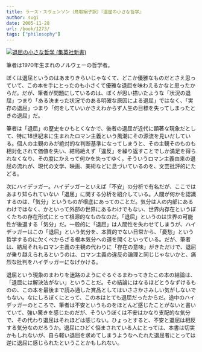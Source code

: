 ```yaml
---
title: ラース・スヴェンソン（鳥取絹子訳）『退屈の小さな哲学』
author: sugi
date: 2005-11-28
url: /book/1273/
tags: ["philosophy"]
---
```

<a href="http://www.amazon.co.jp/exec/obidos/ASIN/4087202909/chezsugi-22/ref=nosim/" name="amazletlink" target="_blank"><img src="http://i2.wp.com/ec2.images-amazon.com/images/I/21KJTF86V2L.SL160.jpg?w=660" alt="退屈の小さな哲学 (集英社新書)" class="alignleft" data-recalc-dims="1" /></a>

筆者は1970年生まれのノルウェーの哲学者。

ぼくは退屈というのはあまりきらいじゃなくて、どこか優雅なものだとさえ思っていて、この本を手にとったのも小さくて優雅な退屈を味わえるかなと思ったからだ。だが、筆者が問題にしているのは、ぼくが思い描いたような「状況の退屈」つまり「ある決まった状況でのある明確な原因による退屈」ではなく、「実存の退屈」つまり「何をしていいかさえわからず人生の目標を失ってしまったときの退屈」だ。

筆者は「退屈」の歴史をひもとくなかで、後者の退屈が近代に顕著な現象だとして、特に18世紀末に生まれたロマン主義という風潮にその源流を見いだしている。個人の主観のみが絶対的な判断基準になってしまうと、その主観そのものも相対化されて価値を失い、結局絶えず「違反」を繰り返すことでしか満足を得られなくなり、その度にかえって何かを失ってゆく。そういうロマン主義由来の退屈の流れが、現代の文学、映画、美術などに息づいているのを、文芸批評的にたどる。

次にハイデッガー。ハイデッガーといえば「不安」の分析で有名だが、ここではあまり知られていない「退屈」に関する分析を紹介している。人間が何かを認識するのは、「気分」というものが根底にあってのことだ。気分は人の内部にあるわけではなく、かといって外部の世界にあるわけでもない、世界内存在というぼくたちの存在形式にとって根源的なものなのだ。「退屈」というのは世界の可能性が後退する「気分」だ。一般的に「退屈」は人間性を失わせてしまうが、ハイデッガーはこの「退屈」という気分を、本質的でない日常から、「憂愁」という哲学するのに欠くべからざる根本気分への道を開くといっている。だが、筆者は、結局それもロマン主義の主観の代わりに「存在の意味」がきただけで、退屈が乗り越えられるというのは、ロマン主義の違反の論理と同じじゃないかと、痛烈な批判をハイデッガーになげかける。

退屈という現象のまわりを迷路のようにぐるぐるまわってきたこの本の結論は、「退屈には解決法がない」ということだ。その結論にはなるほどとうなずけるものの、この本を最後まで読み通した賞品としてはいささかさみしい気がしないでもない。なにしろぼくにとって、この本はとても退屈だったからだ。途中のハイデッガーのところで、筆者は不安というものをほとんど感じたことがないと書いていて、強い驚きを感じたのだが、そういうぼくは不安はかなり支配的な気分で、その代わり退屈はそれほどは感じない。ひょっとすると、不安と退屈は相反する気分なのだろうか。退屈にひどく悩まされている人にとっては、本書は切実かもしれないが、自ら軽い退屈を求めてしまうようなへたれた退屈者にとっては逆に退屈に感じられたということかもしれない。
